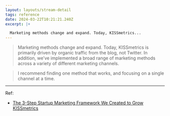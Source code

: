 ```yaml
---
layout: layouts/stream-detail
tags: reference
date: 2024-03-22T10:21:21.240Z
excerpt: |+

  Marketing methods change and expand. Today, KISSmetrics...
---
```

> Marketing methods change and expand. Today, KISSmetrics is primarily driven by organic traffic from the blog, not Twitter. In addition, we’ve implemented a broad range of marketing methods across a variety of different marketing channels.

> I recommend finding one method that works, and focusing on a single channel at a time.

---

Ref:
* <a href="https://hitenism.com/marketing-framework/" target="_blank">The 3-Step Startup Marketing Framework We Created to Grow KISSmetrics</a>
